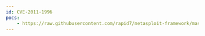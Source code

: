 ```yaml
---
id: CVE-2011-1996
pocs:
    - https://raw.githubusercontent.com/rapid7/metasploit-framework/master/modules/exploits/windows/browser/ms11_081_option.rb
---
```

